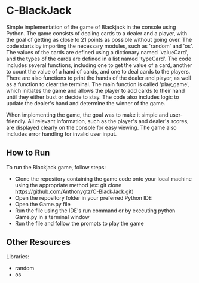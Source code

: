 # C-BlackJack

Simple implementation of the game of Blackjack in the console using Python. The game consists of dealing cards to a dealer and a player, with the goal of getting as close to 21 points as possible without going over. The code starts by importing the necessary modules, such as 'random' and 'os'. The values of the cards are defined using a dictionary named 'valueCard', and the types of the cards are defined in a list named 'typeCard'. The code includes several functions, including one to get the value of a card, another to count the value of a hand of cards, and one to deal cards to the players. There are also functions to print the hands of the dealer and player, as well as a function to clear the terminal. The main function is called 'play_game', which initiates the game and allows the player to add cards to their hand until they either bust or decide to stay. The code also includes logic to update the dealer's hand and determine the winner of the game.

When implementing the game, the goal was to make it simple and user-friendly. All relevant information, such as the player's and dealer's scores, are displayed clearly on the console for easy viewing. The game also includes error handling for invalid user input.

## How to Run
To run the Blackjack game, follow steps:

 - Clone the repository containing the game code onto your local machine using the appropriate method (ex: git clone https://github.com/Anthonygtz/C-BlackJack.git)
 - Open the repository folder in your preferred Python IDE
 - Open the Game.py file
 - Run the file using the IDE's run command or by executing python Game.py in a terminal window
 - Run the file and follow the prompts to play the game

## Other Resources
Libraries:

 - random
 - os